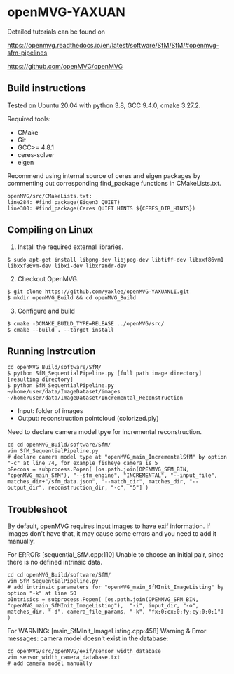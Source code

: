 openMVG-YAXUAN
=====================================
Detailed tutorials can be found on 

https://openmvg.readthedocs.io/en/latest/software/SfM/SfM/#openmvg-sfm-pipelines

https://github.com/openMVG/openMVG

Build instructions
------------------
Tested on Ubuntu 20.04 with python 3.8, GCC 9.4.0, cmake 3.27.2.

Required tools:

- CMake
- Git
- GCC>= 4.8.1
- ceres-solver
- eigen

Recommend using internal source of ceres and eigen packages by commenting out corresponding find_package functions in CMakeLists.txt.
```shell
openMVG/src/CMakeLists.txt:
line284: #find_package(Eigen3 QUIET)
line300: #find_package(Ceres QUIET HINTS ${CERES_DIR_HINTS})
```

Compiling on Linux
-------------------

1. Install the required external libraries.
```shell
$ sudo apt-get install libpng-dev libjpeg-dev libtiff-dev libxxf86vm1 libxxf86vm-dev libxi-dev libxrandr-dev
```

2. Checkout OpenMVG.
```shell
$ git clone https://github.com/yaxlee/openMVG-YAXUANLI.git
$ mkdir openMVG_Build && cd openMVG_Build
```

3. Configure and build
```shell
$ cmake -DCMAKE_BUILD_TYPE=RELEASE ../openMVG/src/
$ cmake --build . --target install
```

Running Instrcution
-------------------

```shell
cd openMVG_Build/software/SfM/
$ python SfM_SequentialPipeline.py [full path image directory] [resulting directory]
$ python SfM_SequentialPipeline.py ~/home/user/data/ImageDataset/images ~/home/user/data/ImageDataset/Incremental_Reconstruction
```

 - Input: folder of images
 - Output: reconstruction pointcloud (colorized.ply)

Need to declare camera model tpye for incremental reconstruction.
```shell
cd cd openMVG_Build/software/SfM/
vim SfM_SequentialPipeline.py
# declare camera model type at "openMVG_main_IncrementalSfM" by option "-c" at line 74, for example fisheye camera is 5
pRecons = subprocess.Popen( [os.path.join(OPENMVG_SFM_BIN, "openMVG_main_SfM"), "--sfm_engine", "INCREMENTAL", "--input_file", matches_dir+"/sfm_data.json", "--match_dir", matches_dir, "--output_dir", reconstruction_dir, "-c", "5"] )
```

Troubleshoot
-------------------

By default, openMVG requires input images to have exif information. If images don't have that, it may cause some errors and you need to add it manually.

For ERROR: [sequential_SfM.cpp:110] Unable to choose an initial pair, since there is no defined intrinsic data.
```shell
cd cd openMVG_Build/software/SfM/
vim SfM_SequentialPipeline.py
# add intrinsic parameters for "openMVG_main_SfMInit_ImageListing" by option "-k" at line 50
pIntrisics = subprocess.Popen( [os.path.join(OPENMVG_SFM_BIN, "openMVG_main_SfMInit_ImageListing"),  "-i", input_dir, "-o", matches_dir, "-d", camera_file_params, "-k", "fx;0;cx;0;fy;cy;0;0;1"] )
```

For WARNING: [main_SfMInit_ImageListing.cpp:458] Warning & Error messages: camera model doesn't exist in the database:
```shell
cd openMVG/src/openMVG/exif/sensor_width_database
vim sensor_width_camera_database.txt
# add camera model manually
```

